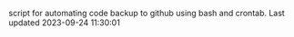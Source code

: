 script for automating code backup to github using bash and crontab. Last updated 2023-09-24 11:30:01
